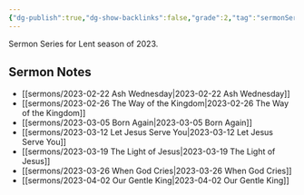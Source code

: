 ```yaml
---
{"dg-publish":true,"dg-show-backlinks":false,"grade":2,"tag":"sermonSeries","permalink":"/sermons/2023-lent/","dgShowBacklinks":false,"dgPassFrontmatter":true}
---
```



Sermon Series for Lent season of 2023.

## Sermon Notes

- [[sermons/2023-02-22 Ash Wednesday\|2023-02-22 Ash Wednesday]]
- [[sermons/2023-02-26 The Way of the Kingdom\|2023-02-26 The Way of the Kingdom]]
- [[sermons/2023-03-05 Born Again\|2023-03-05 Born Again]]
- [[sermons/2023-03-12 Let Jesus Serve You\|2023-03-12 Let Jesus Serve You]]
- [[sermons/2023-03-19 The Light of Jesus\|2023-03-19 The Light of Jesus]]
- [[sermons/2023-03-26 When God Cries\|2023-03-26 When God Cries]]
- [[sermons/2023-04-02 Our Gentle King\|2023-04-02 Our Gentle King]]

